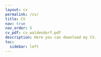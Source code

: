 ```yaml
---
layout: cv
permalink: /cv/
title: CV
nav: true
nav_order: 5
cv_pdf: cv_waldendorf.pdf
description: Here you can download my CV.
toc:
  sidebar: left
---
```

